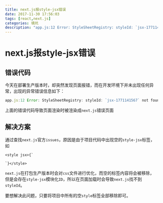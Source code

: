 ```yaml
---
title: next.js报style-jsx错误
date: 2017-11-30 17:56:03
tags: [react,next.js] 
categories: 填坑
description: "app.js:12 Error: StyleSheetRegistry: styleId: `jsx-1771141567` not found."
---
```


# next.js报style-jsx错误

## 错误代码

今天在部署生产版本时，却突然发现页面报错，而在开发环境下并未出现任何异常，出现的异常错误信息如下：

```javascript
app.js:12 Error: StyleSheetRegistry: styleId: `jsx-1771141567` not found.
```

上面的错误代码导致页面渲染时被渲染成`next.js`错误页面

## 解决方案

通过查找`next.js`官方`issues`，原因是由于项目代码中出现空的`style-jsx`标签，如

```react
<style jsx>{`

`}</style>
```

`next.js`在打包生产版本时会对`css`文件进行优化，而空的标签内容将会被移除，但是会存在`style-jsx`模块化`ID`，所以在页面加载时会导致`next.js`找不到`styleId`。

要想解决此问题，只要将项目中所有的空`style`标签全部移除即可。